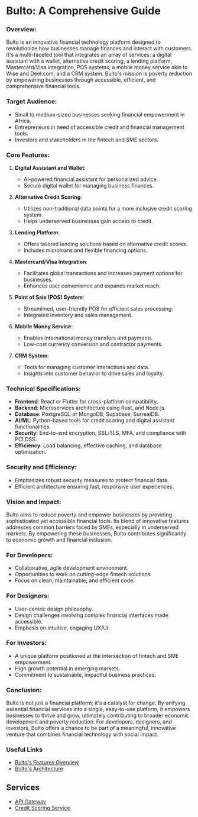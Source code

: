 # Bulto: A Comprehensive Guide
### Overview:
Bulto is an innovative financial technology platform designed to revolutionize how businesses manage finances and interact with customers. It's a multi-faceted tool that integrates an array of services: a digital assistant with a wallet, alternative credit scoring, a lending platform, Mastercard/Visa integration, POS systems, a mobile money service akin to Wise and Deel.com, and a CRM system. Bulto's mission is poverty reduction by empowering businesses through accessible, efficient, and comprehensive financial tools.

### Target Audience:
- Small to medium-sized businesses seeking financial empowerment in Africa.
- Entrepreneurs in need of accessible credit and financial management tools.
- Investors and stakeholders in the fintech and SME sectors.

### Core Features:

1. **Digital Assistant and Wallet**:
   - AI-powered financial assistant for personalized advice.
   - Secure digital wallet for managing business finances.

2. **Alternative Credit Scoring**:
   - Utilizes non-traditional data points for a more inclusive credit scoring system.
   - Helps underserved businesses gain access to credit.

3. **Lending Platform**:
   - Offers tailored lending solutions based on alternative credit scores.
   - Includes microloans and flexible financing options.

4. **Mastercard/Visa Integration**:
   - Facilitates global transactions and increases payment options for businesses.
   - Enhances user convenience and expands market reach.

5. **Point of Sale (POS) System**:
   - Streamlined, user-friendly POS for efficient sales processing.
   - Integrated inventory and sales management.

6. **Mobile Money Service**:
   - Enables international money transfers and payments.
   - Low-cost currency conversion and contractor payments.

7. **CRM System**:
   - Tools for managing customer interactions and data.
   - Insights into customer behavior to drive sales and loyalty.

### Technical Specifications:

- **Frontend**: React or Flutter for cross-platform compatibility.
- **Backend**: Microservices architecture using Rust, and Node.js.
- **Database**: PostgreSQL or MongoDB, Supabase, SurrealDB.
- **AI/ML**: Python-based tools for credit scoring and digital assistant functionalities.
- **Security**: End-to-end encryption, SSL/TLS, MFA, and compliance with PCI DSS.
- **Efficiency**: Load balancing, effective caching, and database optimization.

### Security and Efficiency:

- Emphasizes robust security measures to protect financial data.
- Efficient architecture ensuring fast, responsive user experiences.

### Vision and Impact:

Bulto aims to reduce poverty and empower businesses by providing sophisticated yet accessible financial tools. Its blend of innovative features addresses common barriers faced by SMEs, especially in underserved markets. By empowering these businesses, Bulto contributes significantly to economic growth and financial inclusion.

### For Developers:

- Collaborative, agile development environment.
- Opportunities to work on cutting-edge fintech solutions.
- Focus on clean, maintainable, and efficient code.

### For Designers:

- User-centric design philosophy.
- Design challenges involving complex financial interfaces made accessible.
- Emphasis on intuitive, engaging UX/UI.

### For Investors:

- A unique platform positioned at the intersection of fintech and SME empowerment.
- High growth potential in emerging markets.
- Commitment to sustainable, impactful business practices.

### Conclusion:

Bulto is not just a financial platform; it's a catalyst for change. By unifying essential financial services into a single, easy-to-use platform, it empowers businesses to thrive and grow, ultimately contributing to broader economic development and poverty reduction. For developers, designers, and investors, Bulto offers a chance to be part of a meaningful, innovative venture that combines financial technology with social impact.

### Useful Links
- [Bulto's Features Overview](Features.md)
- [Bulto's Architecture](Services.md)

## Services
- [API Gateway](https://github.com/Verde-Tech/bulto-graphql-api)
- [Credit Scoring Service](https://github.com/Verde-Tech/bulto-credit-scoring)

